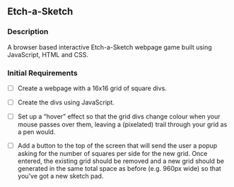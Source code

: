 ## Etch-a-Sketch ##

### Description

A browser based interactive Etch-a-Sketch webpage game built using JavaScript, HTML and CSS.

### Initial Requirements

- [ ] Create a webpage with a 16x16 grid of square divs.
- [ ] Create the divs using JavaScript. 
- [ ] Set up a “hover” effect so that the grid divs change colour when your mouse passes over them, leaving a (pixelated) trail through your grid as a pen would.
- [ ] Add a button to the top of the screen that will send the user a popup asking for the number of squares per side for the new grid. Once entered, the existing grid should be removed and a new grid should be generated in the same total space as before (e.g. 960px wide) so that you’ve got a new sketch pad. 

